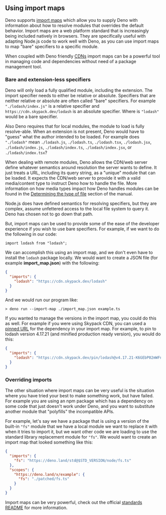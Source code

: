 ## Using import maps

Deno supports [import maps](../linking_to_external_code/import_maps.md) which
allow you to supply Deno with information about how to resolve modules that
overrides the default behavior. Import maps are a web platform standard that is
increasingly being included natively in browsers. They are specifically useful
with adapting Node.js code to work well with Deno, as you can use import maps to
map "bare" specifiers to a specific module.

When coupled with Deno friendly [CDNs](./cdns.md) import maps can be a powerful
tool in managing code and dependencies without need of a package management
tool.

### Bare and extension-less specifiers

Deno will only load a fully qualified module, including the extension. The
import specifier needs to either be relative or absolute. Specifiers that are
neither relative or absolute are often called "bare" specifiers. For example
`"./lodash/index.js"` is a relative specifier and
`https://cdn.skypack.dev/lodash` is an absolute specifier. Where is `"lodash"`
would be a bare specifier.

Also Deno requires that for local modules, the module to load is fully
resolve-able. When an extension is not present, Deno would have to "guess" what
the author intended to be loaded. For example does `"./lodash"` mean
`./lodash.js`, `./lodash.ts`, `./lodash.tsx`, `./lodash.jsx`,
`./lodash/index.js`, `./lodash/index.ts`, `./lodash/index.jsx`, or
`./lodash/index.tsx`?

When dealing with remote modules, Deno allows the CDN/web server define whatever
semantics around resolution the server wants to define. It just treats a URL,
including its query string, as a "unique" module that can be loaded. It expects
the CDN/web server to provide it with a valid media/content type to instruct
Deno how to handle the file. More information on how media types impact how Deno
handles modules can be found in the
[Determining the type of file](../typescript/overview.md#determining-the-type-of-file)
section of the manual.

Node.js does have defined semantics for resolving specifiers, but they are
complex, assume unfettered access to the local file system to query it. Deno has
chosen not to go down that path.

But, import maps can be used to provide some of the ease of the developer
experience if you wish to use bare specifiers. For example, if we want to do the
following in our code:

```ts, ignore
import lodash from "lodash";
```

We can accomplish this using an import map, and we don't even have to install
the `lodash` package locally. We would want to create a JSON file (for example
**import_map.json**) with the following:

```json
{
  "imports": {
    "lodash": "https://cdn.skypack.dev/lodash"
  }
}
```

And we would run our program like:

```
> deno run --import-map ./import_map.json example.ts
```

If you wanted to manage the versions in the import map, you could do this as
well. For example if you were using Skypack CDN, you can used a
[pinned URL](https://docs.skypack.dev/skypack-cdn/api-reference/pinned-urls-optimized)
for the dependency in your import map. For example, to pin to lodash version
4.17.21 (and minified production ready version), you would do this:

```json
{
  "imports": {
    "lodash": "https://cdn.skypack.dev/pin/lodash@v4.17.21-K6GEbP02mWFnLA45zAmi/mode=imports,min/optimized/lodash.js"
  }
}
```

### Overriding imports

The other situation where import maps can be very useful is the situation where
you have tried your best to make something work, but have failed. For example
you are using an npm package which has a dependency on some code that just
doesn't work under Deno, and you want to substitute another module that
"polyfills" the incompatible APIs.

For example, let's say we have a package that is using a version of the built-in
`"fs"` module that we have a local module we want to replace it with when it
tries to import it, but we want other code we are loading to use the standard
library replacement module for `"fs"`. We would want to create an import map
that looked something like this:

```json
{
  "imports": {
    "fs": "https://deno.land/std@$STD_VERSION/node/fs.ts"
  },
  "scopes": {
    "https://deno.land/x/example": {
      "fs": "./patched/fs.ts"
    }
  }
}
```

Import maps can be very powerful, check out the official
[standards README](https://github.com/WICG/import-maps#the-import-map) for more
information.
